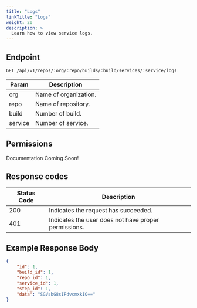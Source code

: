 ```yaml
---
title: "Logs"
linkTitle: "Logs"
weight: 20
description: >
  Learn how to view service logs.
---
```


## Endpoint

```
GET /api/v1/repos/:org/:repo/builds/:build/services/:service/logs
```

| Param | Description |
|---|---|
| org | Name of organization. |
| repo | Name of repository. |
| build | Number of build. |
| service | Number of service. |

## Permissions

Documentation Coming Soon!

## Response codes

| Status Code | Description |
|---|---|
| 200 | Indicates the request has succeeded. |
| 401 | Indicates the user does not have proper permissions. |

## Example Response Body

```json
{
	"id": 1,
	"build_id": 1,
	"repo_id": 1,
	"service_id": 1,
	"step_id": 1,
	"data": "SGVsbG8sIFdvcmxkIQ=="
}
```
